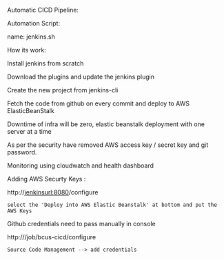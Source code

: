 Automatic CICD Pipeline:

Automation Script: 

name: jenkins.sh

How its work:

Install jenkins from scratch

Download the plugins and update the jenkins plugin

Create the new project from jenkins-cli 

Fetch the code from github on every commit and deploy to AWS ElasticBeanStalk

Downtime of infra will be zero, elastic beanstalk deployment with one server at a time

As per the security have removed AWS access key / secret key and git password.

Monitoring using cloudwatch and health dashboard

Adding AWS Securty Keys :

http://<jenkinsurl:8080>/configure
    
    select the 'Deploy into AWS Elastic Beanstalk' at bottom and put the AWS Keys

Github credentials need to pass manually in console 

http://<jenkins-URL>/job/bcus-cicd/configure 
  
    Source Code Management --> add credentials
  	
